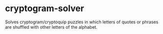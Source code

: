 # cryptogram-solver
Solves cryptogram/cryptoquip puzzles in which letters of quotes or phrases are shuffled with other letters of the alphabet.
